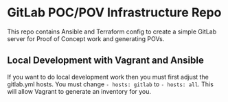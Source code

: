 # GitLab POC/POV Infrastructure Repo

This repo contains Ansible and Terraform config to create a simple GitLab server for Proof of Concept work and generating
POVs.

## Local Development with Vagrant and Ansible
If you want to do local development work then you must first adjust the gitlab.yml hosts. You must change
`- hosts: gitlab` to `- hosts: all`. This will allow Vagrant to generate an inventory for you.